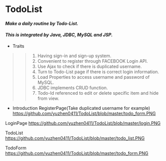 # TodoList

#### _Make a daily routine by Todo-List._
#### _This is integrated by Java, JDBC, MySQL and JSP._


* Traits
>>1. Having sign-in and sign-up system.
>>2. Convenient to register through FACEBOOK Login API.
>>3. Use Ajax to check if there is duplicated username.
>>4. Turn to Todo-List page if there is correct login information.
>>5. Load Properties to access username and password of MySQL.
>>6. JDBC implements CRUD function.
>>7. Todo-Id referenced to edit or delete specific item and hide from view.

* Introduction
RegisterPage(Take duplicated username for example)
https://github.com/yuzhen0411/TodoList/blob/master/todo_form.PNG

LoginPage
https://github.com/yuzhen0411/TodoList/blob/master/login.PNG

TodoList
https://github.com/yuzhen0411/TodoList/blob/master/todo_list.PNG

TodoForm
https://github.com/yuzhen0411/TodoList/blob/master/todo_form.PNG
